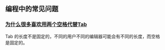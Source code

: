 ## 编程中的常见问题

### [为什么很多喜欢用两个空格代替Tab](https://segmentfault.com/q/1010000002760372)

Tab 的长度不是固定的，不同的用户不同的编辑器可能会有不同的长度，而空格是固定的。